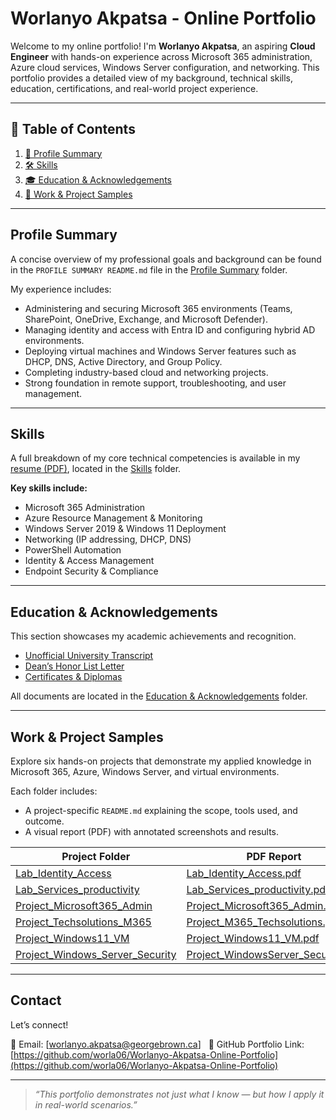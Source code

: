 # Worlanyo Akpatsa - Online Portfolio

Welcome to my online portfolio! I'm **Worlanyo Akpatsa**, an aspiring **Cloud Engineer** with hands-on experience across Microsoft 365 administration, Azure cloud services, Windows Server configuration, and networking. This portfolio provides a detailed view of my background, technical skills, education, certifications, and real-world project experience.

---

## 🔹 Table of Contents

1. [📄 Profile Summary](#-profile-summary)
2. [🛠️ Skills](#-skills)
3. [🎓 Education & Acknowledgements](#-education--acknowledgements)
4. [💼 Work & Project Samples](#-work--project-samples)

---

##  Profile Summary

A concise overview of my professional goals and background can be found in the `PROFILE SUMMARY README.md` file in the [Profile Summary](./PROFILE%20SUMMARY) folder.

My experience includes:

- Administering and securing Microsoft 365 environments (Teams, SharePoint, OneDrive, Exchange, and Microsoft Defender).
- Managing identity and access with Entra ID and configuring hybrid AD environments.
- Deploying virtual machines and Windows Server features such as DHCP, DNS, Active Directory, and Group Policy.
- Completing industry-based cloud and networking projects.
- Strong foundation in remote support, troubleshooting, and user management.

---

##  Skills

A full breakdown of my core technical competencies is available in my [resume (PDF)](./SKILLS/Worlanyo_Akpatsa_Resume.pdf), located in the [Skills](./SKILLS) folder.

**Key skills include:**
- Microsoft 365 Administration  
- Azure Resource Management & Monitoring  
- Windows Server 2019 & Windows 11 Deployment  
- Networking (IP addressing, DHCP, DNS)  
- PowerShell Automation  
- Identity & Access Management  
- Endpoint Security & Compliance

---

##  Education & Acknowledgements

This section showcases my academic achievements and recognition.

- [Unofficial University Transcript](./EDUCATION%20%26%20ACKNOWLEDGEMENTS/unofficial%20transcript.pdf)  
- [Dean’s Honor List Letter](./EDUCATION%20%26%20ACKNOWLEDGEMENTS/Dean_letter_101590287.pdf)  
- [Certificates & Diplomas](./EDUCATION%20%26%20ACKNOWLEDGEMENTS/WORLANYO%20AKPATSA%20CERTIFICATES%20AND%20DIPLOMAS.pdf)

All documents are located in the [Education & Acknowledgements](./EDUCATION%20%26%20ACKNOWLEDGEMENTS) folder.

---

##  Work & Project Samples

Explore six hands-on projects that demonstrate my applied knowledge in Microsoft 365, Azure, Windows Server, and virtual environments.

Each folder includes:
- A project-specific `README.md` explaining the scope, tools used, and outcome.
- A visual report (PDF) with annotated screenshots and results.

| Project Folder | PDF Report |
|----------------|------------|
| [Lab_Identity_Access](./WORK%20%26%20PROJECT%20SAMPLES/Lab_Identity_Access) | [Lab_Identity_Access.pdf](./WORK%20%26%20PROJECT%20SAMPLES/Lab_Identity_Access/Lab_Identity_Access.pdf) |
| [Lab_Services_productivity](./WORK%20%26%20PROJECT%20SAMPLES/Lab_Services_productivity) | [Lab_Services_productivity.pdf](./WORK%20%26%20PROJECT%20SAMPLES/Lab_Services_productivity/Lab_Services_productivity.pdf) |
| [Project_Microsoft365_Admin](./WORK%20%26%20PROJECT%20SAMPLES/Project_Microsoft365_Admin) | [Project_Microsoft365_Admin.pdf](./WORK%20%26%20PROJECT%20SAMPLES/Project_Microsoft365_Admin/Project_Microsoft365_Admin.pdf) |
| [Project_Techsolutions_M365](./WORK%20%26%20PROJECT%20SAMPLES/Project_Techsolutions_M365) | [Project_M365_Techsolutions.pdf](./WORK%20%26%20PROJECT%20SAMPLES/Project_Techsolutions_M365/Project_M365_Techsolutions.pdf) |
| [Project_Windows11_VM](./WORK%20%26%20PROJECT%20SAMPLES/Project_Windows11_VM) | [Project_Windows11_VM.pdf](./WORK%20%26%20PROJECT%20SAMPLES/Project_Windows11_VM/Project_Windows11_VM.pdf) |
| [Project_Windows_Server_Security](./WORK%20%26%20PROJECT%20SAMPLES/Project_Windows_Server_Security) | [Project_WindowsServer_Security.pdf](./WORK%20%26%20PROJECT%20SAMPLES/Project_Windows_Server_Security/Project_WindowsServer_Security.pdf) |

---

##  Contact

Let’s connect!

📧 Email: [worlanyo.akpatsa@georgebrown.ca]  
📁 GitHub Portfolio Link: [https://github.com/worla06/Worlanyo-Akpatsa-Online-Portfolio](https://github.com/worla06/Worlanyo-Akpatsa-Online-Portfolio)

---

> _“This portfolio demonstrates not just what I know — but how I apply it in real-world scenarios.”_

